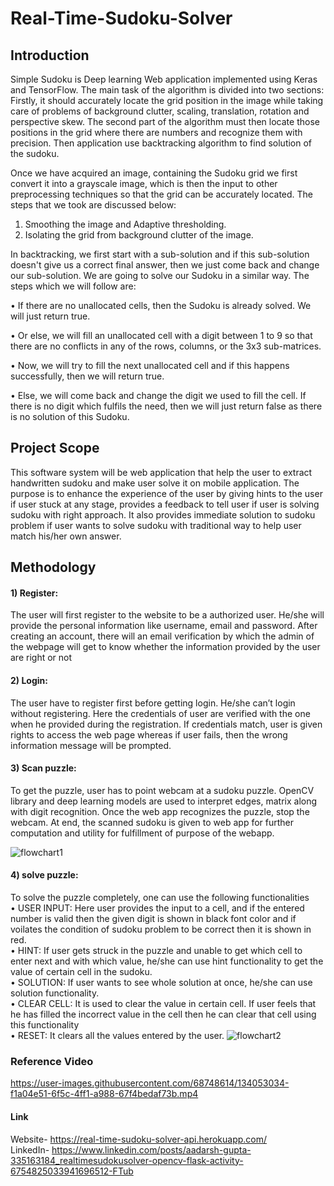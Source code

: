 # Real-Time-Sudoku-Solver

## Introduction
Simple Sudoku is Deep learning Web application implemented using Keras and TensorFlow. The main task of the algorithm is divided into two sections: Firstly, it should accurately locate the grid position in the image while taking care of problems of background clutter, scaling, translation, rotation and perspective skew. The second part of the algorithm must then locate those positions in the grid where there are numbers and recognize them with precision. Then application use backtracking algorithm to find solution of the sudoku.


Once we have acquired an image, containing the Sudoku grid we first convert it into a grayscale image, which is then the input to other preprocessing techniques so that the grid can be accurately located. The steps that we took are discussed below:
1) Smoothing the image and Adaptive thresholding.
2) Isolating the grid from background clutter of the image.


In backtracking, we first start with a sub-solution and if this sub-solution doesn't give us a correct final answer, then we just come back and change our sub-solution. We are going to solve our Sudoku in a similar way. The steps which we will follow are:

• If there are no unallocated cells, then the Sudoku is already solved. We will just return true.

• Or else, we will fill an unallocated cell with a digit between 1 to 9 so that there are no conflicts in any of the rows, columns, or the 3x3 sub-matrices.

• Now, we will try to fill the next unallocated cell and if this happens successfully, then we will return true.

• Else, we will come back and change the digit we used to fill the cell. If there is no digit which fulfils the need, then we will just return false as there is no solution of this Sudoku.


## Project Scope
This software system will be web application that help the user to extract handwritten sudoku and make user solve it on mobile application. The purpose is to enhance the experience of the user by giving hints to the user if user stuck at any stage, provides a feedback to tell user if user is solving sudoku with right approach. It also provides immediate solution to sudoku problem if user wants to solve sudoku with traditional way to help user match his/her own answer.


## Methodology 

#### 1) Register:
The user will first register to the website to be a authorized user. He/she will provide the personal information like username, email and password. After creating an account, there will an email verification by which the admin of the webpage will get to know whether the information provided by the user are right or not

#### 2) Login:
The user have to register first before getting login. He/she can’t login without registering. Here the credentials of user are verified with the one when he provided during
the registration. If credentials match, user is given rights to access the web page whereas if user fails, then the wrong information message will be prompted.

#### 3) Scan puzzle: 
To get the puzzle, user has to point webcam at a sudoku puzzle. OpenCV library and deep learning models are used to interpret edges, matrix along with digit recognition. Once the web app recognizes the puzzle, stop the webcam. At end, the scanned sudoku is given to web app for further computation and utility for fulfillment of purpose of the webapp.

![flowchart1](https://user-images.githubusercontent.com/68748614/134051459-25fffded-b549-4f3d-af4f-93686b38d057.jpeg)

#### 4) solve puzzle: 
To solve the puzzle completely, one can use the following functionalities
</br>
• USER INPUT: Here user provides the input to a cell, and  if the entered number is valid then the given digit is shown in black font color and if voilates the condition of sudoku problem to be correct then it is shown in red.</br>
• HINT: If user gets struck in the puzzle and unable to get which cell to enter next and with which value, he/she can use hint functionality to get the value of certain cell in the sudoku.</br>
• SOLUTION: If user wants to see whole solution at once, he/she can use solution functionality.</br>
• CLEAR CELL: It is used to clear the value in certain cell. If user feels that he has filled the incorrect value in the cell then he can clear that cell using this functionality</br>
• RESET: It clears all the values entered by the user. 
![flowchart2](https://user-images.githubusercontent.com/68748614/134051253-a33cb0ea-2c5f-4ffe-851d-6aa99c9260d8.jpeg)

### Reference Video
https://user-images.githubusercontent.com/68748614/134053034-f1a04e51-6f5c-4ff1-a988-67f4bedaf73b.mp4


#### Link
Website- https://real-time-sudoku-solver-api.herokuapp.com/ </br>
LinkedIn- https://www.linkedin.com/posts/aadarsh-gupta-335163184_realtimesudokusolver-opencv-flask-activity-6754825033941696512-FTub

